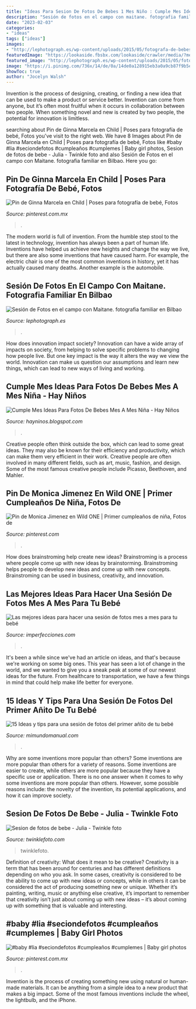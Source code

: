 ```yaml
---
title: "Ideas Para Sesion De Fotos De Bebes 1 Mes Niño : Cumple Mes Ideas Para Fotos De Bebes Mes A Mes Niña"
description: "Sesión de fotos en el campo con maitane. fotografia familiar en bilbao"
date: "2023-02-03"
categories:
- "ideas"
tags: ["ideas"]
images:
- "http://lephotograph.es/wp-content/uploads/2015/05/fotografa-de-bebes-en-españa.jpg"
featuredImage: "https://lookaside.fbsbx.com/lookaside/crawler/media/?media_id=2030748453901613"
featured_image: "http://lephotograph.es/wp-content/uploads/2015/05/fotografa-de-bebes-en-españa.jpg"
image: "https://i.pinimg.com/736x/14/de/0a/14de0a128915eb3a0a9cb87f9b5e8e58.jpg"
ShowToc: true
author: "Jocelyn Walsh"
---
```



Invention is the process of designing, creating, or finding a new idea that can be used to make a product or service better. Invention can come from anyone, but it’s often most fruitful when it occurs in collaboration between two people. When something novel and new is created by two people, the potential for innovation is limitless.

	

		
searching about Pin de Ginna Marcela en Child | Poses para fotografía de bebé, Fotos you've visit to the right web. We have 8 Images about Pin de Ginna Marcela en Child | Poses para fotografía de bebé, Fotos like #baby #lia #seciondefotos #cumpleaños #cumplemes | Baby girl photos, Sesion de fotos de bebe - Julia - Twinkle foto and also Sesión de Fotos en el campo con Maitane. fotografia familiar en Bilbao. Here you go:
		
    
## Pin De Ginna Marcela En Child | Poses Para Fotografía De Bebé, Fotos

<img loading=lazy src="https://i.pinimg.com/736x/97/c0/01/97c001b9a3cee4739c9eef7f9500a48b--newborn-pictures-baby-photos.jpg" onerror="this.onerror=null;this.src='https://tse3.mm.bing.net/th?id=OIP.bypix3K3lF_leQSQCE1jWgHaHU&amp;pid=15.1';" alt="Pin de Ginna Marcela en Child | Poses para fotografía de bebé, Fotos">

_Source: pinterest.com.mx_

>. 

	

The modern world is full of invention. From the humble step stool to the latest in technology, invention has always been a part of human life. Inventions have helped us achieve new heights and change the way we live, but there are also some inventions that have caused harm. For example, the electric chair is one of the most common inventions in history, yet it has actually caused many deaths. Another example is the automobile.

    
## Sesión De Fotos En El Campo Con Maitane. Fotografia Familiar En Bilbao

<img loading=lazy src="http://lephotograph.es/wp-content/uploads/2015/05/fotografa-de-bebes-en-españa.jpg" onerror="this.onerror=null;this.src='https://tse3.mm.bing.net/th?id=OIP.0ww1M1aeSbcFDVYGn7mwCgHaHc&amp;pid=15.1';" alt="Sesión de Fotos en el campo con Maitane. fotografia familiar en Bilbao">

_Source: lephotograph.es_

>. 

	

How does innovation impact society?
Innovation can have a wide array of impacts on society, from helping to solve specific problems to changing how people live. But one key impact is the way it alters the way we view the world. Innovation can make us question our assumptions and learn new things, which can lead to new ways of living and working.

    
## Cumple Mes Ideas Para Fotos De Bebes Mes A Mes Niña - Hay Niños

<img loading=lazy src="https://lookaside.fbsbx.com/lookaside/crawler/media/?media_id=2030748453901613" onerror="this.onerror=null;this.src='https://tse1.mm.bing.net/th?id=OIP.7ydwL_7i2CdilTm74iTEGQHaGm&amp;pid=15.1';" alt="Cumple Mes Ideas Para Fotos De Bebes Mes A Mes Niña - Hay Niños">

_Source: hayninos.blogspot.com_

>. 

	

Creative people often think outside the box, which can lead to some great ideas. They may also be known for their efficiency and productivity, which can make them very efficient in their work. Creative people are often involved in many different fields, such as art, music, fashion, and design. Some of the most famous creative people include Picasso, Beethoven, and Mahler.

    
## Pin De Monica Jimenez En Wild ONE | Primer Cumpleaños De Niña, Fotos De

<img loading=lazy src="https://i.pinimg.com/originals/0b/03/01/0b030182a1516931b0e7ecab86598bac.jpg" onerror="this.onerror=null;this.src='https://tse3.mm.bing.net/th?id=OIP.GF1valJI1Ip6VBRqXQ4CdQHaE7&amp;pid=15.1';" alt="Pin de Monica Jimenez en Wild ONE | Primer cumpleaños de niña, Fotos de">

_Source: pinterest.com_

>. 

	

How does brainstroming help create new ideas?
Brainstroming is a process where people come up with new ideas by brainstorming. Brainstroming helps people to develop new ideas and come up with new concepts. Brainstroming can be used in business, creativity, and innovation.

    
## Las Mejores Ideas Para Hacer Una Sesión De Fotos Mes A Mes Para Tu Bebé

<img loading=lazy src="https://www.blogdelfotografo.com/wp-content/uploads/2015/01/Louish-Pixel_Creatividad.jpg" onerror="this.onerror=null;this.src='https://tse2.mm.bing.net/th?id=OIP.DvGSaw765fm_xtAXDEW0CAHaE8&amp;pid=15.1';" alt="Las mejores ideas para hacer una sesión de fotos mes a mes para tu bebé">

_Source: imperfecciones.com_

>. 

	

It's been a while since we've had an article on ideas, and that's because we're working on some big ones. This year has seen a lot of change in the world, and we wanted to give you a sneak peak at some of our newest ideas for the future. From healthcare to transportation, we have a few things in mind that could help make life better for everyone.

    
## 15 Ideas Y Tips Para Una Sesión De Fotos Del Primer Añito De Tu Bebé

<img loading=lazy src="https://2.bp.blogspot.com/-RLTA0aQmun8/WxRBqSMnMVI/AAAAAAAA4rA/BrKNFLOyrNAczM-o4zrHt4ze1hMkY9iLQCLcBGAs/s320/ideas-para-tomar-fotos-a-tu-bebe-cumple-mes3.jpg" onerror="this.onerror=null;this.src='https://tse1.mm.bing.net/th?id=OIP.df9496ZiAGDDppccDXC1HwAAAA&amp;pid=15.1';" alt="15 Ideas y tips para una sesión de fotos del primer añito de tu bebé">

_Source: mimundomanual.com_

>. 

	

Why are some inventions more popular than others?
Some inventions are more popular than others for a variety of reasons. Some inventions are easier to create, while others are more popular because they have a specific use or application. There is no one answer when it comes to why some inventions are more popular than others. However, some possible reasons include: the novelty of the invention, its potential applications, and how it can improve society.

    
## Sesion De Fotos De Bebe - Julia - Twinkle Foto

<img loading=lazy src="https://twinklefoto.com/wp-content/uploads/2015/01/sesion-de-fotos-de-bebe-valencia-julia_06.jpg" onerror="this.onerror=null;this.src='https://tse3.mm.bing.net/th?id=OIP.-xTyJ7pNadaoMy8L0gF-eAHaFW&amp;pid=15.1';" alt="Sesion de fotos de bebe - Julia - Twinkle foto">

_Source: twinklefoto.com_

>twinklefoto. 

	

Definition of creativity: What does it mean to be creative?
Creativity is a term that has been around for centuries and has different definitions depending on who you ask. In some cases, creativity is considered to be the ability to come up with new ideas or concepts, while in others it can be considered the act of producing something new or unique. Whether it’s painting, writing, music or anything else creative, it’s important to remember that creativity isn’t just about coming up with new ideas – it’s about coming up with something that is valuable and interesting.

    
## #baby #lia #seciondefotos #cumpleaños #cumplemes | Baby Girl Photos

<img loading=lazy src="https://i.pinimg.com/736x/14/de/0a/14de0a128915eb3a0a9cb87f9b5e8e58.jpg" onerror="this.onerror=null;this.src='https://tse2.mm.bing.net/th?id=OIP.oAKB2BY17qZP4Gp3BzyH1wHaF_&amp;pid=15.1';" alt="#baby #lia #seciondefotos #cumpleaños #cumplemes | Baby girl photos">

_Source: pinterest.com.mx_

>. 

	

Invention is the process of creating something new using natural or human-made materials. It can be anything from a simple idea to a new product that makes a big impact. Some of the most famous inventions include the wheel, the lightbulb, and the iPhone.

